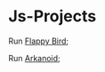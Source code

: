 # Js-Projects

Run [Flappy Bird](https://lukreaver.github.io/Js-Projects/FlappyBird-JS-/index.html);

Run [Arkanoid](https://lukreaver.github.io/Js-Projects/Arkanoid-Js/index.html);